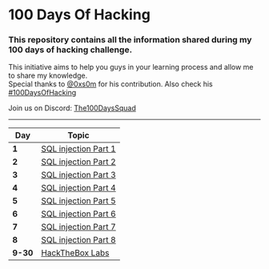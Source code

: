 # 100 Days Of Hacking

### This repository contains all the information shared during my 100 days of hacking challenge.                                                               
This initiative aims to help you guys in your learning process and allow me to share my knowledge.     
Special thanks to [@0xs0m](https://twitter.com/0xs0m) for his contribution. Also check his [#100DaysOfHacking](https://github.com/Somchandra17/100DaysOfHacking)

Join us on Discord: [The100DaysSquad](https://discord.gg/e4QjaYkuUE)
___
Day | Topic
--- | ---
**1** |  [SQL injection Part 1](/days/day1.md)
**2** |  [SQL injection Part 2](/days/day2.md)
**3** |  [SQL injection Part 3](/days/day3.md)
**4** |  [SQL injection Part 4](/days/day4.md)
**5** |  [SQL injection Part 5](/days/day5.md)
**6** |  [SQL injection Part 6](/days/day6.md)
**7** |  [SQL injection Part 7](/days/day7.md)
**8** |  [SQL injection Part 8](/days/day8.md)
**9-30** |  [HackTheBox Labs ](/days/day8.md)




